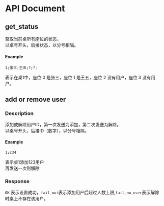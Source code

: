 # API Document

## get_status

获取当前桌所有座位的状态。\
以桌号开头，后接状态，以分号相隔。

#### Example

```
1;张三;王五;?;?;
```
表示在桌1中，座位 0 是张三，座位 1 是王五，座位 2 没有用户，座位 3 没有用户。

## add or remove user

### Description

添加或解除用户ID，第一次发送为添加，第二次发送为解除。 \
以桌号开头，后接ID（数字），以分号相隔。

#### Example

```
1;234
```
表示桌1添加123用户\
再发送一次则解除


### Response

`OK` 表示设置成功，`fail_out`表示添加用户后超过人数上限,`fail_no_user`表示解除时桌上不存在该用户。
